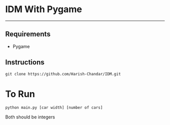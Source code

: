 # IDM With Pygame
---
## Requirements
- Pygame

## Instructions

``` 
git clone https://github.com/Harish-Chandar/IDM.git
```

# To Run

```
python main.py [car width] [number of cars]
```
Both should be integers
